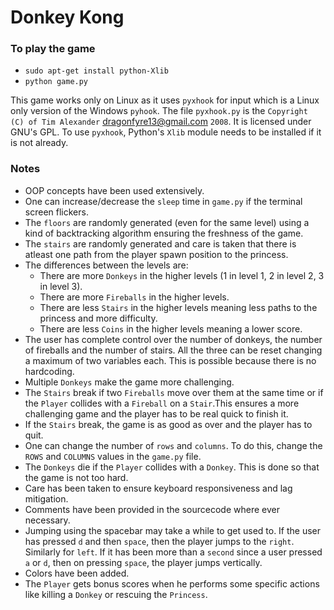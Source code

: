 # Donkey Kong



### To play the game

- `sudo apt-get install python-Xlib`
- `python game.py`

This game works only on Linux as it uses `pyxhook` for input which is a Linux only version of the Windows `pyhook`.
The file `pyxhook.py` is the `Copyright (C) of Tim Alexander` <dragonfyre13@gmail.com> `2008`.
It is licensed under GNU's GPL.
To use `pyxhook`, Python's `Xlib` module needs to be installed if it is not already.

### Notes

- OOP concepts have been used extensively.
- One can increase/decrease the `sleep` time in `game.py` if the terminal screen flickers.
- The `floors` are randomly generated (even for the same level) using a kind of backtracking algorithm ensuring the freshness of the game.
- The `stairs` are randomly generated and care is taken that there is atleast one path from the player spawn position to the princess.
- The differences between the levels are:
	-  There are more `Donkeys` in the higher levels (1 in level 1, 2 in level 2, 3 in level 3).
	-  There are more `Fireballs` in the higher levels.
	-  There are less `Stairs` in the higher levels meaning less paths to the princess and more difficulty.
	-  There are less `Coins` in the higher levels meaning a lower score.
- The user has complete control over the number of donkeys, the number of fireballs and the number of stairs. All the three can be reset changing a maximum of two variables each. This is possible because there is no hardcoding.
- Multiple `Donkeys` make the game more challenging.
- The `Stairs` break if two `Fireballs` move over them at the same time or if the `Player` collides with a `Fireball` on a `Stair`.This ensures a more challenging game and the player has to be real quick to finish it.
- If the `Stairs` break, the game is as good as over and the player has to quit.
- One can change the number of `rows` and `columns`. To do this, change the `ROWS` and `COLUMNS` values in the `game.py` file.
- The `Donkeys` die if the `Player` collides with a `Donkey`. This is done so that the game is not too hard.
- Care has been taken to ensure keyboard responsiveness and lag mitigation.
- Comments have been provided in the sourcecode where ever necessary.
- Jumping using the spacebar may take a while to get used to. If the user has pressed `d` and then `space`, then the player jumps to the `right`. Similarly for `left`. If it has been more than a `second` since a user pressed `a` or `d`, then on pressing `space`, the player jumps vertically.
- Colors have been added.
- The `Player` gets bonus scores when he performs some specific actions like killing a `Donkey` or rescuing the `Princess`.


